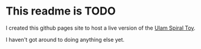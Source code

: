 # This readme is TODO

I created this github pages site to host a live version
of the 
[Ulam Spiral Toy](https://github.com/asemahle/ulam-spiral-toy).


I haven't got around to doing anything else yet.



